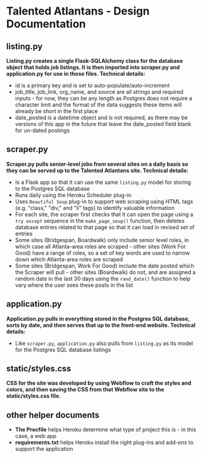 # Talented Atlantans - Design Documentation

## listing.py

**Listing.py creates a single Flask-SQLAlchemy class for the database object that holds job listings. It is then imported into scraper.py and application.py for use in those files. Technical details:**
* id is a primary key and is set to auto-populate/auto-increment
* job_title, job_link, org_name, and source are all strings and required inputs - for now, they can be any length as Postgres does not require a character limit and the format of the data suggests these items will already be short in the first place
* date_posted is a datetime object and is not required, as there may be versions of this app in the future that leave the date_posted field blank for un-dated postings

## scraper.py

**Scraper.py pulls senior-level jobs from several sites on a daily basis so they can be served up to the Talented Atlantans site. Technical details:**
* Is a Flask app so that it can use the same `listing.py` model for storing to the Postgres SQL database
* Runs daily using the Heroku Scheduler plug-in
* Uses `Beautiful Soup` plug-in to support web scraping using HTML tags (e.g. "class," "div," and "li" tags) to identify valuable information
* For each site, the scraper first checks that it can open the page using a `try except` sequence in the `make_page_soup()` function, then deletes database entries related to that page so that it can load in revised set of entries
* Some sites (Bridgespan, Boardwalk) only include senior level roles, in which case all Atlanta-area roles are scraped - other sites (Work For Good) have a range of roles, so a set of key words are used to narrow down which Atlanta-area roles are scraped
* Some sites (Bridgespan, Work For Good) include the date posted which the Scraper will pull - other sites (Boardwalk) do not, and are assigned a random date in the last 30 days using the `rand_date()` function to help vary where the user sees these posts in the list

## application.py

**Application.py pulls in everything stored in the Postgres SQL database, sorts by date, and then serves that up to the front-end website. Technical details:**
* Like `scraper.py`, `application.py` also pulls from `listing.py` as its model for the Postgres SQL database listings 

## static/styles.css

**CSS for the site was developed by using Webflow to craft the styles and colors, and then saving the CSS from that Webflow site to the static/styles.css file.**

## other helper documents

* **The Procfile** helps Heroku determine what type of project this is - in this case, a web app
* **requirements.txt** helps Heroku install the right plug-ins and add-ons to support the application
